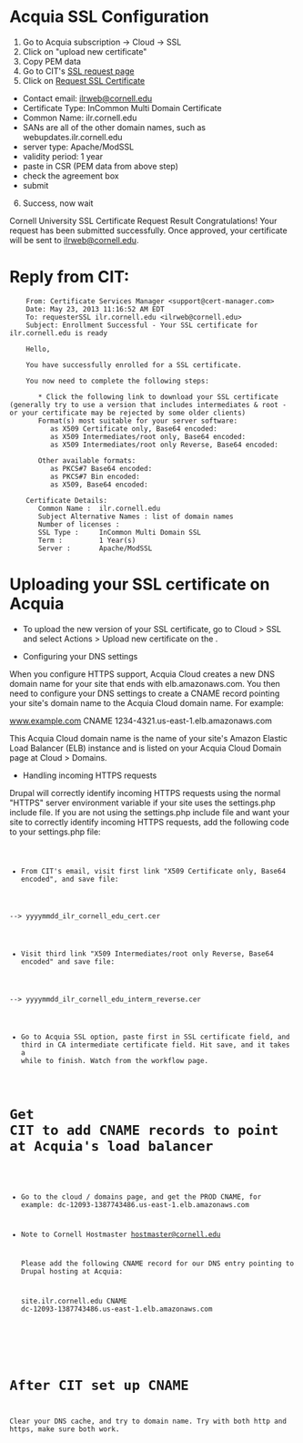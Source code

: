 # Acquia SSL Configuration

1. Go to Acquia subscription -> Cloud -> SSL
2. Click on "upload new certificate"
3. Copy PEM data
4. Go to CIT's [SSL request page](https://ssl.cit.cornell.edu/sslReq/)
5. Click on [Request SSL Certificate](https://ssl.cit.cornell.edu/sslReq/request.html)
  * Contact email: ilrweb@cornell.edu
  * Certificate Type: InCommon Multi Domain Certificate
  * Common Name: ilr.cornell.edu
  * SANs are all of the other domain names, such as webupdates.ilr.cornell.edu
  * server type: Apache/ModSSL
  * validity period: 1 year
  * paste in CSR (PEM data from above step)
  * check the agreement box
  * submit

6. Success, now wait

Cornell University SSL Certificate Request Result
Congratulations! Your request has been submitted successfully.
Once approved, your certificate will be sent to ilrweb@cornell.edu.

# Reply from CIT:

        From: Certificate Services Manager <support@cert-manager.com>
        Date: May 23, 2013 11:16:52 AM EDT
        To: requesterSSL ilr.cornell.edu <ilrweb@cornell.edu>
        Subject: Enrollment Successful - Your SSL certificate for ilr.cornell.edu is ready

        Hello,

        You have successfully enrolled for a SSL certificate.

        You now need to complete the following steps:

           * Click the following link to download your SSL certificate (generally try to use a version that includes intermediates & root - or your certificate may be rejected by some older clients)
           Format(s) most suitable for your server software:
              as X509 Certificate only, Base64 encoded:
              as X509 Intermediates/root only, Base64 encoded:
              as X509 Intermediates/root only Reverse, Base64 encoded:

           Other available formats:
              as PKCS#7 Base64 encoded:
              as PKCS#7 Bin encoded:
              as X509, Base64 encoded:

        Certificate Details:
           Common Name :  ilr.cornell.edu
           Subject Alternative Names : list of domain names
           Number of licenses :
           SSL Type :     InCommon Multi Domain SSL
           Term :         1 Year(s)
           Server :       Apache/ModSSL

# Uploading your SSL certificate on Acquia

* To upload the new version of your SSL certificate, go to Cloud > SSL and select Actions > Upload new certificate on the .

* Configuring your DNS settings

When you configure HTTPS support, Acquia Cloud creates a new DNS domain name for your site that ends with elb.amazonaws.com. You then need to configure your DNS settings to create a CNAME record pointing your site's domain name to the Acquia Cloud domain name. For example:

www.example.com CNAME 1234-4321.us-east-1.elb.amazonaws.com

This Acquia Cloud domain name is the name of your site's Amazon Elastic Load Balancer (ELB) instance and is listed on your Acquia Cloud Domain page at Cloud > Domains.

* Handling incoming HTTPS requests

Drupal will correctly identify incoming HTTPS requests using the normal "HTTPS" server environment variable if your site uses the settings.php include file. If you are not using the settings.php include file and want your site to correctly identify incoming HTTPS requests, add the following code to your settings.php file: <CODE>

* From CIT's email, visit first link "X509 Certificate only, Base64 encoded", and save file:

--> yyyymmdd_ilr_cornell_edu_cert.cer

* Visit third link "X509 Intermediates/root only Reverse, Base64 encoded" and save file:

--> yyyymmdd_ilr_cornell_edu_interm_reverse.cer

* Go to Acquia SSL option, paste first in SSL certificate field, and third in CA intermediate certificate field. Hit save, and it takes a while to finish. Watch from the workflow page.

#  Get CIT to add CNAME records to point at Acquia's load balancer

* Go to the cloud / domains page, and get the PROD CNAME, for example:
dc-12093-1387743486.us-east-1.elb.amazonaws.com

* Note to Cornell Hostmaster <hostmaster@cornell.edu>

    Please add the following CNAME record for our DNS entry pointing to Drupal hosting at Acquia:

    site.ilr.cornell.edu CNAME dc-12093-1387743486.us-east-1.elb.amazonaws.com

    <one line for each site>

# After CIT set up CNAME

Clear your DNS cache, and try to domain name. Try with both http and https, make sure both work.

